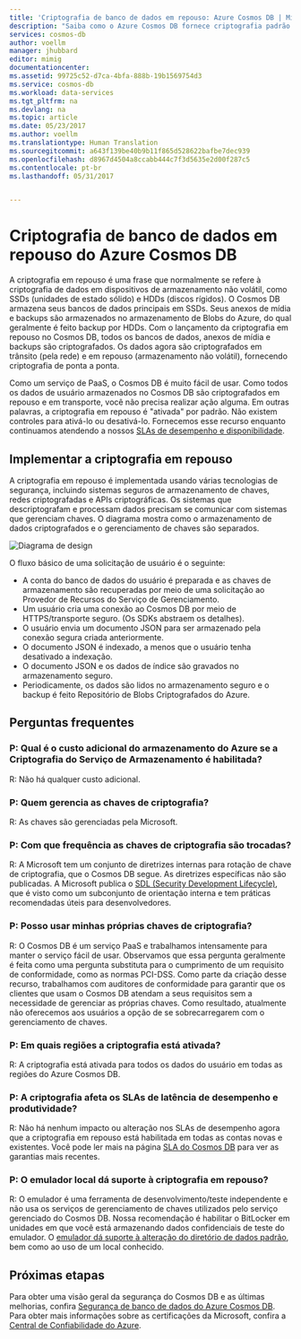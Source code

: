 ```yaml
---
title: 'Criptografia de banco de dados em repouso: Azure Cosmos DB | Microsoft Docs'
description: "Saiba como o Azure Cosmos DB fornece criptografia padrão de todos os dados."
services: cosmos-db
author: voellm
manager: jhubbard
editor: mimig
documentationcenter: 
ms.assetid: 99725c52-d7ca-4bfa-888b-19b1569754d3
ms.service: cosmos-db
ms.workload: data-services
ms.tgt_pltfrm: na
ms.devlang: na
ms.topic: article
ms.date: 05/23/2017
ms.author: voellm
ms.translationtype: Human Translation
ms.sourcegitcommit: a643f139be40b9b11f865d528622bafbe7dec939
ms.openlocfilehash: d8967d4504a8ccabb444c7f3d5635e2d00f287c5
ms.contentlocale: pt-br
ms.lasthandoff: 05/31/2017


---
```


# <a name="azure-cosmos-db-database-encryption-at-rest"></a>Criptografia de banco de dados em repouso do Azure Cosmos DB

A criptografia em repouso é uma frase que normalmente se refere à criptografia de dados em dispositivos de armazenamento não volátil, como SSDs (unidades de estado sólido) e HDDs (discos rígidos). O Cosmos DB armazena seus bancos de dados principais em SSDs. Seus anexos de mídia e backups são armazenados no armazenamento de Blobs do Azure, do qual geralmente é feito backup por HDDs. Com o lançamento da criptografia em repouso no Cosmos DB, todos os bancos de dados, anexos de mídia e backups são criptografados. Os dados agora são criptografados em trânsito (pela rede) e em repouso (armazenamento não volátil), fornecendo criptografia de ponta a ponta.

Como um serviço de PaaS, o Cosmos DB é muito fácil de usar. Como todos os dados de usuário armazenados no Cosmos DB são criptografados em repouso e em transporte, você não precisa realizar ação alguma. Em outras palavras, a criptografia em repouso é "ativada" por padrão. Não existem controles para ativá-lo ou desativá-lo. Fornecemos esse recurso enquanto continuamos atendendo a nossos [SLAs de desempenho e disponibilidade](https://azure.microsoft.com/support/legal/sla/cosmos-db).

## <a name="implement-encryption-at-rest"></a>Implementar a criptografia em repouso

A criptografia em repouso é implementada usando várias tecnologias de segurança, incluindo sistemas seguros de armazenamento de chaves, redes criptografadas e APIs criptográficas. Os sistemas que descriptografam e processam dados precisam se comunicar com sistemas que gerenciam chaves. O diagrama mostra como o armazenamento de dados criptografados e o gerenciamento de chaves são separados. 

![Diagrama de design](./media/database-encryption-at-rest/design-diagram.png)

O fluxo básico de uma solicitação de usuário é o seguinte:
- A conta do banco de dados do usuário é preparada e as chaves de armazenamento são recuperadas por meio de uma solicitação ao Provedor de Recursos do Serviço de Gerenciamento.
- Um usuário cria uma conexão ao Cosmos DB por meio de HTTPS/transporte seguro. (Os SDKs abstraem os detalhes).
- O usuário envia um documento JSON para ser armazenado pela conexão segura criada anteriormente.
- O documento JSON é indexado, a menos que o usuário tenha desativado a indexação.
- O documento JSON e os dados de índice são gravados no armazenamento seguro.
- Periodicamente, os dados são lidos no armazenamento seguro e o backup é feito Repositório de Blobs Criptografados do Azure.

## <a name="frequently-asked-questions"></a>Perguntas frequentes

### <a name="q-how-much-more-does-azure-storage-cost-if-storage-service-encryption-is-enabled"></a>P: Qual é o custo adicional do armazenamento do Azure se a Criptografia do Serviço de Armazenamento é habilitada?
R: Não há qualquer custo adicional.

### <a name="q-who-manages-the-encryption-keys"></a>P: Quem gerencia as chaves de criptografia?
R: As chaves são gerenciadas pela Microsoft.

### <a name="q-how-often-are-encryption-keys-rotated"></a>P: Com que frequência as chaves de criptografia são trocadas?
R: A Microsoft tem um conjunto de diretrizes internas para rotação de chave de criptografia, que o Cosmos DB segue. As diretrizes específicas não são publicadas. A Microsoft publica o [SDL (Security Development Lifecycle)](https://www.microsoft.com/sdl/default.aspx), que é visto como um subconjunto de orientação interna e tem práticas recomendadas úteis para desenvolvedores.

### <a name="q-can-i-use-my-own-encryption-keys"></a>P: Posso usar minhas próprias chaves de criptografia?
R: O Cosmos DB é um serviço PaaS e trabalhamos intensamente para manter o serviço fácil de usar. Observamos que essa pergunta geralmente é feita como uma pergunta substituta para o cumprimento de um requisito de conformidade, como as normas PCI-DSS. Como parte da criação desse recurso, trabalhamos com auditores de conformidade para garantir que os clientes que usam o Cosmos DB atendam a seus requisitos sem a necessidade de gerenciar as próprias chaves.
Como resultado, atualmente não oferecemos aos usuários a opção de se sobrecarregarem com o gerenciamento de chaves.

### <a name="q-what-regions-have-encryption-turned-on"></a>P: Em quais regiões a criptografia está ativada?
R: A criptografia está ativada para todos os dados do usuário em todas as regiões do Azure Cosmos DB.

### <a name="q-does-encryption-affect-the-performance-latency-and-throughput-slas"></a>P: A criptografia afeta os SLAs de latência de desempenho e produtividade?
R: Não há nenhum impacto ou alteração nos SLAs de desempenho agora que a criptografia em repouso está habilitada em todas as contas novas e existentes. Você pode ler mais na página [SLA do Cosmos DB](https://azure.microsoft.com/support/legal/sla/cosmos-db) para ver as garantias mais recentes.

### <a name="q-does-the-local-emulator-support-encryption-at-rest"></a>P: O emulador local dá suporte à criptografia em repouso?
R: O emulador é uma ferramenta de desenvolvimento/teste independente e não usa os serviços de gerenciamento de chaves utilizados pelo serviço gerenciado do Cosmos DB. Nossa recomendação é habilitar o BitLocker em unidades em que você está armazenando dados confidenciais de teste do emulador. O [emulador dá suporte à alteração do diretório de dados padrão](local-emulator.md), bem como ao uso de um local conhecido.

## <a name="next-steps"></a>Próximas etapas

Para obter uma visão geral da segurança do Cosmos DB e as últimas melhorias, confira [Segurança de banco de dados do Azure Cosmos DB](database-security.md).
Para obter mais informações sobre as certificações da Microsoft, confira a [Central de Confiabilidade do Azure](https://azure.microsoft.com/en-us/support/trust-center/).

